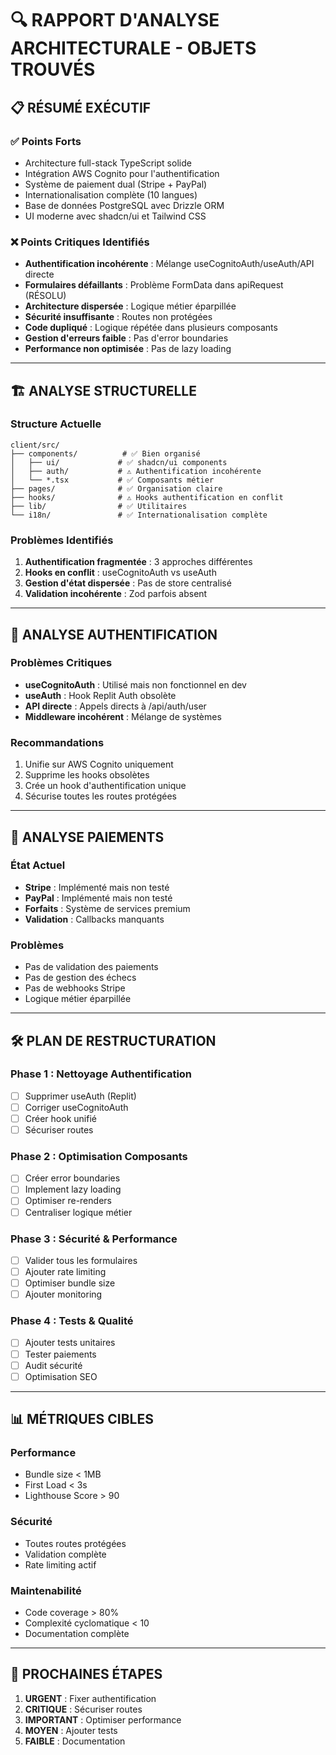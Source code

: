 # 🔍 RAPPORT D'ANALYSE ARCHITECTURALE - OBJETS TROUVÉS

## 📋 RÉSUMÉ EXÉCUTIF

### ✅ Points Forts
- Architecture full-stack TypeScript solide
- Intégration AWS Cognito pour l'authentification
- Système de paiement dual (Stripe + PayPal)
- Internationalisation complète (10 langues)
- Base de données PostgreSQL avec Drizzle ORM
- UI moderne avec shadcn/ui et Tailwind CSS

### ❌ Points Critiques Identifiés
- **Authentification incohérente** : Mélange useCognitoAuth/useAuth/API directe
- **Formulaires défaillants** : Problème FormData dans apiRequest (RÉSOLU)
- **Architecture dispersée** : Logique métier éparpillée
- **Sécurité insuffisante** : Routes non protégées
- **Code dupliqué** : Logique répétée dans plusieurs composants
- **Gestion d'erreurs faible** : Pas d'error boundaries
- **Performance non optimisée** : Pas de lazy loading

---

## 🏗️ ANALYSE STRUCTURELLE

### Structure Actuelle
```
client/src/
├── components/          # ✅ Bien organisé
│   ├── ui/             # ✅ shadcn/ui components
│   ├── auth/           # ⚠️ Authentification incohérente
│   └── *.tsx           # ✅ Composants métier
├── pages/              # ✅ Organisation claire
├── hooks/              # ⚠️ Hooks authentification en conflit
├── lib/                # ✅ Utilitaires
└── i18n/               # ✅ Internationalisation complète
```

### Problèmes Identifiés
1. **Authentification fragmentée** : 3 approches différentes
2. **Hooks en conflit** : useCognitoAuth vs useAuth
3. **Gestion d'état dispersée** : Pas de store centralisé
4. **Validation incohérente** : Zod parfois absent

---

## 🔐 ANALYSE AUTHENTIFICATION

### Problèmes Critiques
- **useCognitoAuth** : Utilisé mais non fonctionnel en dev
- **useAuth** : Hook Replit Auth obsolète
- **API directe** : Appels directs à /api/auth/user
- **Middleware incohérent** : Mélange de systèmes

### Recommandations
1. Unifie sur AWS Cognito uniquement
2. Supprime les hooks obsolètes
3. Crée un hook d'authentification unique
4. Sécurise toutes les routes protégées

---

## 🧾 ANALYSE PAIEMENTS

### État Actuel
- **Stripe** : Implémenté mais non testé
- **PayPal** : Implémenté mais non testé
- **Forfaits** : Système de services premium
- **Validation** : Callbacks manquants

### Problèmes
- Pas de validation des paiements
- Pas de gestion des échecs
- Pas de webhooks Stripe
- Logique métier éparpillée

---

## 🛠️ PLAN DE RESTRUCTURATION

### Phase 1 : Nettoyage Authentification
- [ ] Supprimer useAuth (Replit)
- [ ] Corriger useCognitoAuth
- [ ] Créer hook unifié
- [ ] Sécuriser routes

### Phase 2 : Optimisation Composants
- [ ] Créer error boundaries
- [ ] Implement lazy loading
- [ ] Optimiser re-renders
- [ ] Centraliser logique métier

### Phase 3 : Sécurité & Performance
- [ ] Valider tous les formulaires
- [ ] Ajouter rate limiting
- [ ] Optimiser bundle size
- [ ] Ajouter monitoring

### Phase 4 : Tests & Qualité
- [ ] Ajouter tests unitaires
- [ ] Tester paiements
- [ ] Audit sécurité
- [ ] Optimisation SEO

---

## 📊 MÉTRIQUES CIBLES

### Performance
- Bundle size < 1MB
- First Load < 3s
- Lighthouse Score > 90

### Sécurité
- Toutes routes protégées
- Validation complète
- Rate limiting actif

### Maintenabilité
- Code coverage > 80%
- Complexité cyclomatique < 10
- Documentation complète

---

## 🚀 PROCHAINES ÉTAPES

1. **URGENT** : Fixer authentification
2. **CRITIQUE** : Sécuriser routes
3. **IMPORTANT** : Optimiser performance
4. **MOYEN** : Ajouter tests
5. **FAIBLE** : Documentation